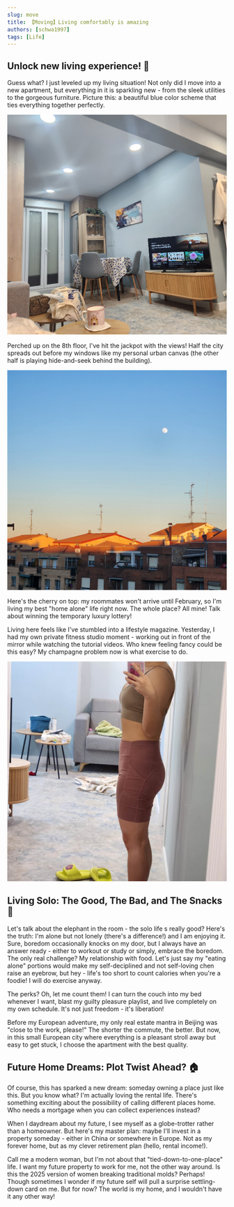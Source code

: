 ```yaml
---
slug: move
title: 【Moving】Living comfortably is amazing
authors: [schwa1997]
tags: [Life]
---
```


## Unlock new living experience! 🎉

Guess what? I just leveled up my living situation! Not only did I move into a new apartment, but everything in it is sparkling new - from the sleek utilities to the gorgeous furniture. Picture this: a beautiful blue color scheme that ties everything together perfectly.

![livingroom](5bf97ad3094d78c64dc4708eb609255.jpg)

Perched up on the 8th floor, I've hit the jackpot with the views! Half the city spreads out before my windows like my personal urban canvas (the other half is playing hide-and-seek behind the building).

![view](5b1abf946ed261bfb29194d6b775601.jpg)

Here's the cherry on top: my roommates won't arrive until February, so I'm living my best "home alone" life right now. The whole place? All mine! Talk about winning the temporary luxury lottery!

Living here feels like I've stumbled into a lifestyle magazine. Yesterday, I had my own private fitness studio moment - working out in front of the mirror while watching the tutorial videos. Who knew feeling fancy could be this easy? My champagne problem now is what exercise to do.

![workout](3af30930d893b9684bb04e9b9fe0c63.jpg)

## Living Solo: The Good, The Bad, and The Snacks 🍕

Let's talk about the elephant in the room - the solo life s really good? Here's the truth: I'm alone but not lonely (there's a difference!) and I am enjoying it. Sure, boredom occasionally knocks on my door, but I always have an answer ready - either to workout or study or simply, embrace the boredom. The only real challenge? My relationship with food. Let's just say my "eating alone" portions would make my self-deciplined and not self-loving chen raise an eyebrow, but hey - life's too short to count calories when you're a foodie! I will do exercise anyway.

The perks? Oh, let me count them! I can turn the couch into my bed whenever I want, blast my guilty pleasure playlist, and live completely on my own schedule. It's not just freedom - it's liberation!

Before my European adventure, my only real estate mantra in Beijing was "close to the work, please!" The shorter the commute, the better. But now, in this small European city where everything is a pleasant stroll away but easy to get stuck, I choose the apartment with the best quality.

## Future Home Dreams: Plot Twist Ahead? 🏠

Of course, this has sparked a new dream: someday owning a place just like this. But you know what? I'm actually loving the rental life. There's something exciting about the possibility of calling different places home. Who needs a mortgage when you can collect experiences instead?

When I daydream about my future, I see myself as a globe-trotter rather than a homeowner. But here's my master plan: maybe I'll invest in a property someday - either in China or somewhere in Europe. Not as my forever home, but as my clever retirement plan (hello, rental income!).

Call me a modern woman, but I'm not about that "tied-down-to-one-place" life. I want my future property to work for me, not the other way around. Is this the 2025 version of women breaking traditional molds? Perhaps! Though sometimes I wonder if my future self will pull a surprise settling-down card on me. But for now? The world is my home, and I wouldn't have it any other way!
